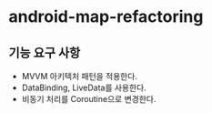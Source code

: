 # android-map-refactoring
## 기능 요구 사항
- MVVM 아키텍처 패턴을 적용한다.
- DataBinding, LiveData를 사용한다.
- 비동기 처리를 Coroutine으로 변경한다.